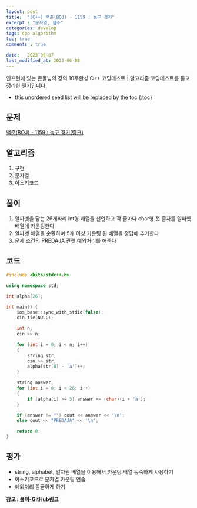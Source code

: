 ```yaml
---
layout: post
title:  "[C++] 백준(BOJ) - 1159 : 농구 경기"
excerpt : "문자열, 함수"
categories: develop
tags: cpp algorithm
toc: true
comments : true

date:   2023-06-07
last_modified_at: 2023-06-08
---
```

> <span style="font-size: 80%">
인프런에 있는 큰돌님의 강의 10주완성 C++ 코딩테스트 | 알고리즘 코딩테스트를 듣고 정리한 필기입니다.</span>

<!--more-->

* this unordered seed list will be replaced by the toc
{:toc}

## 문제 


[백준(BOJ) - 1159 : 농구 경기(링크)](https://www.acmicpc.net/problem/1159)

## 알고리즘

  1. 구현
  2. 문자열
  3. 아스키코드

## 풀이

  1. 알파벳을 담는 26개짜리 int형 배열을 선언하고 각 줄마다 char형 첫 글자를 알파벳 배열에 카운팅한다  
  2. 알파벳 배열을 순환하며 5개 이상 카운팅 된 배열을 정답에 추가한다
  3. 문제 조건의 PREDAJA 관련 예외처리를 해준다

## 코드  

```cpp
#include <bits/stdc++.h>

using namespace std;

int alpha[26];

int main() {
    ios_base::sync_with_stdio(false);
    cin.tie(NULL);

    int n;
    cin >> n;

    for (int i = 0; i < n; i++)
    {
        string str;
        cin >> str;
        alpha[str[0] - 'a']++;
    }

    string answer;
    for (int i = 0; i < 26; i++)
    {
        if (alpha[i] >= 5) answer += (char)(i + 'a');
    }

    if (answer != "") cout << answer << '\n';
    else cout << "PREDAJA" << '\n';

    return 0;
}
```

## 평가  
* string, alphabet, 일차원 배열을 이용해서 카운팅 배열 능숙하게 사용하기   
* 아스키코드로 문자열 카운팅 연습  
* 예외처리 꼼곰하게 하기

__참고 : [풀이-GitHub링크](https://github.com/Jinlee0206/BOJ/blob/main/%EB%B0%B1%EC%A4%80/Bronze/1159.%E2%80%85%EB%86%8D%EA%B5%AC%E2%80%85%EA%B2%BD%EA%B8%B0/%EB%86%8D%EA%B5%AC%E2%80%85%EA%B2%BD%EA%B8%B0.cc)__

